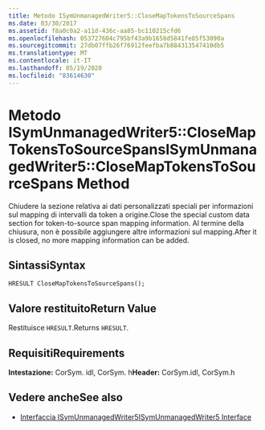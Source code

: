 ```yaml
---
title: Metodo ISymUnmanagedWriter5::CloseMapTokensToSourceSpans
ms.date: 03/30/2017
ms.assetid: f8a0c0a2-a11d-436c-aa85-bc110215cfd6
ms.openlocfilehash: 053727604c795bf43a9b1658d5841fe85f53090a
ms.sourcegitcommit: 27db07ffb26f76912feefba7b884313547410db5
ms.translationtype: MT
ms.contentlocale: it-IT
ms.lasthandoff: 05/19/2020
ms.locfileid: "83614630"
---
```

# <a name="isymunmanagedwriter5closemaptokenstosourcespans-method"></a><span data-ttu-id="c5516-102">Metodo ISymUnmanagedWriter5::CloseMapTokensToSourceSpans</span><span class="sxs-lookup"><span data-stu-id="c5516-102">ISymUnmanagedWriter5::CloseMapTokensToSourceSpans Method</span></span>
<span data-ttu-id="c5516-103">Chiudere la sezione relativa ai dati personalizzati speciali per informazioni sul mapping di intervalli da token a origine.</span><span class="sxs-lookup"><span data-stu-id="c5516-103">Close the special custom data section for token-to-source span mapping information.</span></span> <span data-ttu-id="c5516-104">Al termine della chiusura, non è possibile aggiungere altre informazioni sul mapping.</span><span class="sxs-lookup"><span data-stu-id="c5516-104">After it is closed, no more mapping information can be added.</span></span>  
  
## <a name="syntax"></a><span data-ttu-id="c5516-105">Sintassi</span><span class="sxs-lookup"><span data-stu-id="c5516-105">Syntax</span></span>  
  
```idl  
HRESULT CloseMapTokensToSourceSpans();  
```  
  
## <a name="return-value"></a><span data-ttu-id="c5516-106">Valore restituito</span><span class="sxs-lookup"><span data-stu-id="c5516-106">Return Value</span></span>  
 <span data-ttu-id="c5516-107">Restituisce `HRESULT`.</span><span class="sxs-lookup"><span data-stu-id="c5516-107">Returns `HRESULT`.</span></span>  
  
## <a name="requirements"></a><span data-ttu-id="c5516-108">Requisiti</span><span class="sxs-lookup"><span data-stu-id="c5516-108">Requirements</span></span>  
 <span data-ttu-id="c5516-109">**Intestazione:** CorSym. idl, CorSym. h</span><span class="sxs-lookup"><span data-stu-id="c5516-109">**Header:** CorSym.idl, CorSym.h</span></span>  
  
## <a name="see-also"></a><span data-ttu-id="c5516-110">Vedere anche</span><span class="sxs-lookup"><span data-stu-id="c5516-110">See also</span></span>

- [<span data-ttu-id="c5516-111">Interfaccia ISymUnmanagedWriter5</span><span class="sxs-lookup"><span data-stu-id="c5516-111">ISymUnmanagedWriter5 Interface</span></span>](isymunmanagedwriter5-interface.md)
